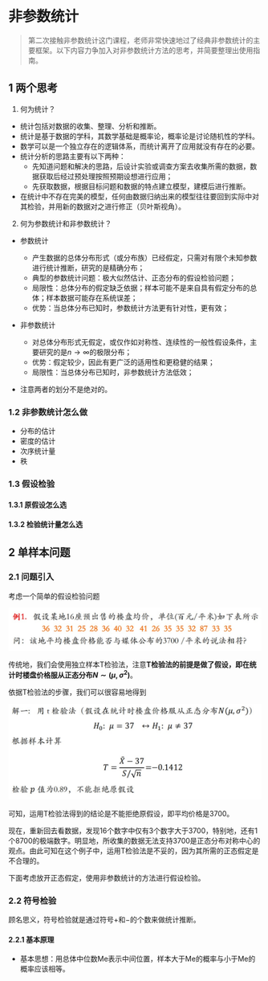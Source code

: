 # 非参数统计

> 第二次接触非参数统计这门课程，老师非常快速地过了经典非参数统计的主要框架。以下内容力争加入对非参数统计方法的思考，并简要整理出使用指南。

## 1 两个思考

1. 何为统计？

- 统计包括对数据的收集、整理、分析和推断。
- 统计是基于数据的学科，其数学基础是概率论，概率论是讨论随机性的学科。
- 数学可以是一个独立存在的逻辑体系，而统计离开了应用就没有存在的必要。
- 统计分析的思路主要有以下两种：
  - 先知道问题和解决的思路，后设计实验或调查方案去收集所需的数据，数据获取后经过预处理按照预期设想进行应用；
  - 先获取数据，根据目标问题和数据的特点建立模型，建模后进行推断。
- 在统计中不存在完美的模型，任何由数据归纳出来的模型往往要回到实际中对其检验，并用新的数据对之进行修正（贝叶斯视角）。


2. 何为参数统计和非参数统计？

- 参数统计
  - 产生数据的总体分布形式（或分布族）已经假定，只需对有限个未知参数进行统计推断，研究的是精确分布；
  - 典型的参数统计问题：极大似然估计、正态分布的假设检验问题；
  - 局限性：总体分布的假定缺乏依据；样本可能不是来自具有假定分布的总体；样本数据可能存在系统误差；
  - 优势：当总体分布已知时，参数统计方法更有针对性，更有效；

- 非参数统计
  - 对总体分布形式无假定，或仅作如对称性、连续性的一般性假设条件，主要研究的是$n\rightarrow\infty$的极限分布；
  -  优势：假定较少，因此有更广泛的适用性和更稳健的结果；
  -  局限性：当总体分布已知时，非参数统计方法低效；

- 注意两者的划分不是绝对的。

### 1.2 非参数统计怎么做

- 分布的估计
- 密度的估计
- 次序统计量
- 秩

### 1.3 假设检验

#### 1.3.1 原假设怎么选

#### 1.3.2 检验统计量怎么选

## 2 单样本问题

### 2.1 问题引入

考虑一个简单的假设检验问题

![image.jpg](image/feican/1.jpg)

传统地，我们会使用独立样本T检验法，注意**T检验法的前提是做了假设，即在统计时楼盘价格服从正态分布$N\sim\left(\mu,\sigma^2\right)$**。

依据T检验法的步骤，我们可以很容易地得到

![image.jpg](image/feican/2.jpg)

可知，运用T检验法得到的结论是不能拒绝原假设，即平均价格是3700。

现在，重新回去看数据，发现16个数字中仅有3个数字大于3700，特别地，还有1个8700的极端数字。明显地，所收集的数据无法支持3700是正态分布对称中心的观点。由此可知在这个例子中，运用T检验法是不妥的，因为其所需的正态假定是不合理的。

下面考虑放开正态假定，使用非参数统计的方法进行假设检验。

### 2.2 符号检验

顾名思义，符号检验就是通过符号$+$和$-$的个数来做统计推断。

#### 2.2.1 基本原理

- 基本思想：用总体中位数Me表示中间位置，样本大于Me的概率与小于Me的概率应该相等。